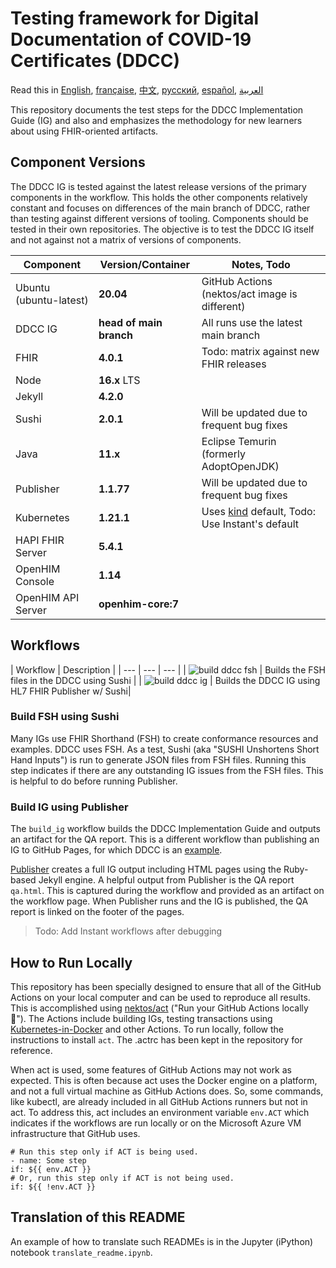 # Testing framework for Digital Documentation of COVID-19 Certificates (DDCC)

Read this in [English](README.md), [française](README.fr.md), [中文](README.zh.md), [русский](README.ru.md), [español](README.es.md), [العربية](README.ar.md)

This repository documents the test steps for the DDCC Implementation Guide (IG) and also and emphasizes the methodology for new learners about using FHIR-oriented artifacts.

## Component Versions

The DDCC IG is tested against the latest release versions of the primary components in the workflow. This holds the other components relatively constant and focuses on differences of the main branch of DDCC, rather than testing against different versions of tooling. Components should be tested in their own repositories. The objective is to test the DDCC IG itself and not against not a matrix of versions of components.

| Component | Version/Container | Notes, Todo |
| --- | --- | --- |
| Ubuntu (ubuntu-latest) | **20.04** | GitHub Actions (nektos/act image is different)  |
| DDCC IG | **head of main branch** | All runs use the latest main branch |
| FHIR | **4.0.1** | Todo: matrix against new FHIR releases |
| Node | **16.x** LTS | |
| Jekyll | **4.2.0** | |
| Sushi | **2.0.1** | Will be updated due to frequent bug fixes |
| Java | **11.x** | Eclipse Temurin (formerly AdoptOpenJDK) |
| Publisher | **1.1.77** | Will be updated due to frequent bug fixes |
| Kubernetes | **1.21.1** | Uses [kind](https://github.com/kubernetes-sigs/kind/releases) default, Todo: Use Instant's default | 
| HAPI FHIR Server | **5.4.1** |  |
| OpenHIM Console | **1.14** |  |
| OpenHIM API Server | **openhim-core:7** |  |

## Workflows

| Workflow | Description |
| --- | --- | --- |
| ![build ddcc fsh](https://github.com/intrahealth/instant-openhie-ddcc/actions/workflows/build_fsh/badge.svg) | Builds the FSH files in the DDCC using Sushi |
| ![build ddcc ig](https://github.com/intrahealth/instant-openhie-ddcc/actions/workflows/build_ig/badge.svg) | Builds the DDCC IG using HL7 FHIR Publisher w/ Sushi|

### Build FSH using Sushi

Many IGs use FHIR Shorthand (FSH) to create conformance resources and examples. DDCC uses FSH. As a test, Sushi (aka "SUSHI Unshortens Short Hand Inputs") is run to generate JSON files from FSH files. Running this step indicates if there are any outstanding IG issues from the FSH files. This is helpful to do before running Publisher.

### Build IG using Publisher

The `build_ig` workflow builds the DDCC Implementation Guide and outputs an artifact for the QA report. This is a different workflow than publishing an IG to GitHub Pages, for which DDCC is an [example](DDCC-ghpages).

[Publisher](https://github.com/HL7/fhir-ig-publisher) creates a full IG output including HTML pages using the Ruby-based Jekyll engine. A helpful output from Publisher is the QA report `qa.html`. This is captured during the workflow and provided as an artifact on the workflow page. When Publisher runs and the IG is published, the QA report is linked on the footer of the pages.

> Todo: Add Instant workflows after debugging

## How to Run Locally

This repository has been specially designed to ensure that all of the GitHub Actions on your local computer and can be used to reproduce all results. This is accomplished using [nektos/act](https://github.com/nektos/act) ("Run your GitHub Actions locally 🚀"). The Actions include building IGs, testing transactions using [Kubernetes-in-Docker](https://github.com/kubernetes-sigs/kind/) and other Actions. To run locally, follow the instructions to install `act`. The .actrc has been kept in the repository for reference.

When act is used, some features of GitHub Actions may not work as expected. This is often because act uses the Docker engine on a platform, and not a full virtual machine as GitHub Actions does. So, some commands, like kubectl, are already included in all GitHub Actions runners but not in act. To address this, act includes an environment variable `env.ACT` which indicates if the workflows are run locally or on the Microsoft Azure VM infrastructure that GitHub uses.

```
# Run this step only if ACT is being used.
- name: Some step
if: ${{ env.ACT }}
# Or, run this step only if ACT is not being used.
if: ${{ !env.ACT }}
```


## Translation of this README

An example of how to translate such READMEs is in the Jupyter (iPython) notebook `translate_readme.ipynb`.